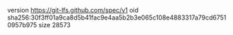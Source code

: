 version https://git-lfs.github.com/spec/v1
oid sha256:30f3ff01a9ca8d5b41fac9e4aa5b2b3e065c108e4883317a79cd67510957b975
size 28573
